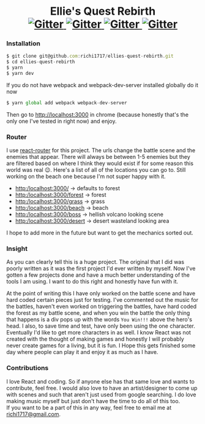 <h1 align="center">
  Ellie's Quest Rebirth
  <br>
    <a href="https://travis-ci.org/richi1717/ellies-quest-rebirth">
      <img src="https://img.shields.io/travis/rust-lang/rust.svg?style=plastic" alt="Gitter">
    </a>
    <a href="https://github.com/richi1717/ellies-quest-rebirth">
      <img src="https://img.shields.io/github/tag/expressjs/express.svg?style=plastic" alt="Gitter">
    </a>
    <a href="https://github.com/richi1717/ellies-quest-rebirth">
      <img src="https://img.shields.io/david/expressjs/express.svg?style=plastic" alt="Gitter">
    </a>
    <a href="https://github.com/richi1717/ellies-quest-rebirth">
      <img src="https://img.shields.io/david/dev/expressjs/express.svg?style=plastic" alt="Gitter">
    </a>
</h1>

### Installation

```javascript
$ git clone git@github.com:richi1717/ellies-quest-rebirth.git
$ cd ellies-quest-rebirth
$ yarn
$ yarn dev
```

If you do not have webpack and webpack-dev-server installed globally do it now

```javascript
$ yarn global add webpack webpack-dev-server
```

Then go to [http://localhost:3000](http:/localhost:3000) in chrome (because honestly that's the only one I've tested in right now) and enjoy.

### Router

I use [react-router](https://github.com/ReactTraining/react-router) for this project.  The urls change the battle scene
and the enemies that appear.  There will always be between 1-5 enemies but they are filtered based on where I think they
would exist if for some reason this world was real 😉.  Here's a list of all of the locations you can go to. Still working
on the beach one because I'm not super happy with it.

  * [http:/localhost:3000/](http:/localhost:3000/)                 -> defaults to forest
  * [http:/localhost:3000/forest](http:/localhost:3000/forest)     -> forest
  * [http:/localhost:3000/grass](http:/localhost:3000/grass)       -> grass
  * [http:/localhost:3000/beach](http:/localhost:3000/beach)       -> beach
  * [http:/localhost:3000/boss](http:/localhost:3000/boss)         -> hellish volcano looking scene
  * [http:/localhost:3000/desert](http:/localhost:3000/desert)     -> desert wasteland looking area

I hope to add more in the future but want to get the mechanics sorted out.

### Insight

As you can clearly tell this is a huge project.  The original that I did was poorly written as it was the first project I'd ever written by myself.  Now I've gotten a few projects done and have a much better understanding of the tools I am using.  I want to do this right and honestly have fun with it.  

At the point of writing this I have only worked on the battle scene and have hard coded certain pieces just for testing.  I've commented out the music for the battles, haven't even worked on triggering the battles, have hard coded the forest as my battle scene, and when you win the battle the only thing that happens is a div pops up with the words `You Win!!!` above the hero's head.  I also, to save time and test, have only been using the one character.  Eventually I'd like to get more characters in as well.  I know React was not created with the thought of making games and honestly I will probably never create games for a living, but it is fun.  I Hope this gets finished some day where people can play it and enjoy it as much as I have.  


### Contributions

I love React and coding.  So if anyone else has that same love and wants to contribute, feel free.  I would also love to have an artist/designer to come up with scenes and such that aren't just used from google searching.  I do love making music myself but just don't have the time to do all of this too.  
If you want to be a part of this in any way, feel free to email me at richi1717@gmail.com.  
